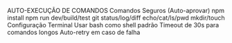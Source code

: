 AUTO-EXECUÇÃO DE COMANDOS
Comandos Seguros (Auto-aprovar)
npm install
npm run dev/build/test
git status/log/diff
echo/cat/ls/pwd
mkdir/touch
Configuração Terminal
Usar bash como shell padrão
Timeout de 30s para comandos longos
Auto-retry em caso de falha
